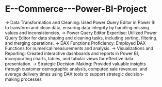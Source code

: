 # E--Commerce---Power-BI-Project

-> Data Transformation and Cleaning: Used Power Query Editor in Power BI to transform and clean data, ensuring data integrity by handling missing values and inconsistencies.
-> Power Query Editor Expertise: Utilized Power Query Editor for data shaping and cleaning tasks, including sorting, filtering, and merging operations.
-> DAX Functions Proficiency: Employed DAX Functions for numerical measurements and analysis.
-> Visualizations and Reporting: Created interactive dashboards and reports in Power BI, incorporating charts, tables, and tabular views for effective data presentation.
-> Strategic Decision-Making: Provided valuable insights through customer demographic analysis, computed sale revenues, and average delivery times using DAX tools to support 
   strategic decision-making processes
